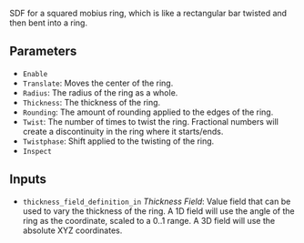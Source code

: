 SDF for a squared mobius ring, which is like a rectangular bar twisted and then bent into a ring.

## Parameters

* `Enable`
* `Translate`: Moves the center of the ring.
* `Radius`: The radius of the ring as a whole.
* `Thickness`: The thickness of the ring.
* `Rounding`: The amount of rounding applied to the edges of the ring.
* `Twist`: The number of times to twist the ring. Fractional numbers will create a discontinuity in the ring where it starts/ends.
* `Twistphase`: Shift applied to the twisting of the ring.
* `Inspect`

## Inputs

* `thickness_field_definition_in` *Thickness Field*: Value field that can be used to vary the thickness of the ring. A 1D field will use the angle of the ring as the coordinate, scaled to a 0..1 range. A 3D field will use the absolute XYZ coordinates.